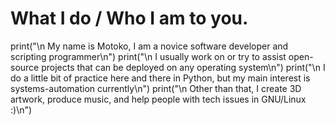 # What I do / Who I am to you.

print("\n My name is Motoko, I am a novice software developer and scripting programmer\n")
print("\n I usually work on or try to assist open-source projects that can be deployed on any operating system\n")
print("\n I do a little bit of practice here and there in Python, but my main interest is systems-automation currently\n")
print("\n Other than that, I create 3D artwork, produce music, and help people with tech issues in GNU/Linux :)\n")
